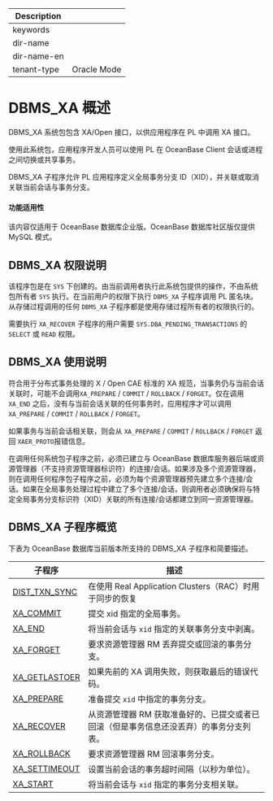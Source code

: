 | Description   |                 |
|---------------|-----------------|
| keywords      |                 |
| dir-name      |                 |
| dir-name-en   |                 |
| tenant-type   | Oracle Mode     |

# DBMS_XA 概述

DBMS_XA 系统包包含 XA/Open 接口，以供应用程序在 PL 中调用 XA 接口。

使用此系统包，应用程序开发人员可以使用 PL 在 OceanBase Client 会话或进程之间切换或共享事务。

DBMS_XA 子程序允许 PL 应用程序定义全局事务分支 ID（XID），并关联或取消关联当前会话与事务分支。


  <main id="notice" >
    <h4>功能适用性</h4>
    <p>该内容仅适用于 OceanBase 数据库企业版。OceanBase 数据库社区版仅提供 MySQL 模式。</p>
  </main>

## DBMS_XA 权限说明

该程序包是在 `SYS` 下创建的。由当前调用者执行此系统包提供的操作，不由系统包所有者 `SYS` 执行。在当前用户的权限下执行 `DBMS_XA` 子程序调用 PL 匿名块。从存储过程调用的任何 `DBMS_XA` 子程序都是使用存储过程所有者的权限执行的。

需要执行 `XA_RECOVER` 子程序的用户需要 `SYS.DBA_PENDING_TRANSACTIONS` 的 `SELECT` 或 `READ` 权限。


## DBMS_XA 使用说明

符合用于分布式事务处理的 X / Open CAE 标准的 XA 规范，当事务仍与当前会话关联时，可能不会调用`XA_PREPARE` / `COMMIT` / `ROLLBACK` / `FORGET`。仅在调用 `XA_END` 之后，没有与当前会话关联的任何事务时，应用程序才可以调用 `XA_PREPARE` / `COMMIT` / `ROLLBACK` / `FORGET`。

如果事务与当前会话相关联，则会从 `XA_PREPARE` / `COMMIT` / `ROLLBACK` / `FORGET` 返回 `XAER_PROTO`报错信息。

在调用任何系统包子程序之前，必须已建立与 OceanBase 数据库服务器后端或资源管理器（不支持资源管理器标识符）的连接/会话。如果涉及多个资源管理器，则在调用任何程序包子程序之前，必须为每个资源管理器预先建立多个连接/会话。如果在全局事务处理过程中建立了多个连接/会话，则调用者必须确保将与特定全局事务分支标识符（XID）关联的所有连接/会话都建立到同一资源管理器。

## DBMS_XA 子程序概览

下表为 OceanBase 数据库当前版本所支持的 DBMS_XA 子程序和简要描述。


|                           **子程序**                            |                    **描述**                     |
|--------------------------------------------------------------|-----------------------------------------------|
| [DIST_TXN_SYNC](../18500.dbms-xa-oracle/400.dist-txn-sync-oracle.md) | 在使用 Real Application Clusters（RAC）时用于同步的恢复    |
| [XA_COMMIT](../18500.dbms-xa-oracle/500.xa-commit-oracle.md)    | 提交 xid 指定的全局事务。                               |
| [XA_END](../18500.dbms-xa-oracle/600.xa-end-oracle.md)      | 将当前会话与 `xid` 指定的关联事务分支中剥离。                    |
| [XA_FORGET](../18500.dbms-xa-oracle/700.xa-forget-oracle.md)     | 要求资源管理器 RM 丢弃提交或回滚的事务分支。                      |
| [XA_GETLASTOER](../18500.dbms-xa-oracle/800.xa-getlastoer-oracle.md)| 如果先前的 XA 调用失败，则获取最后的错误代码。                     |
| [XA_PREPARE](../18500.dbms-xa-oracle/900.xa-prepare-oracle.md)   | 准备提交 `xid` 中指定的事务分支。                          |
| [XA_RECOVER](../18500.dbms-xa-oracle/1000.xa-recover-oracle.md)    | 从资源管理器 RM 获取准备好的、已提交或者已回滚（但是事务信息还没丢弃）的事务分支列表。 |
| [XA_ROLLBACK](../18500.dbms-xa-oracle/1100.xa-rollback-oracle.md)   | 要求资源管理器 RM 回滚事务分支。                            |
| [XA_SETTIMEOUT](../18500.dbms-xa-oracle/1200.xa-settimeout-oracle.md) | 设置当前会话的事务超时间隔（以秒为单位）。                         |
| [XA_START](../18500.dbms-xa-oracle/1300.xa-start-oracle.md)    | 将当前会话与 `xid` 指定的事务分支相关联。                      |

